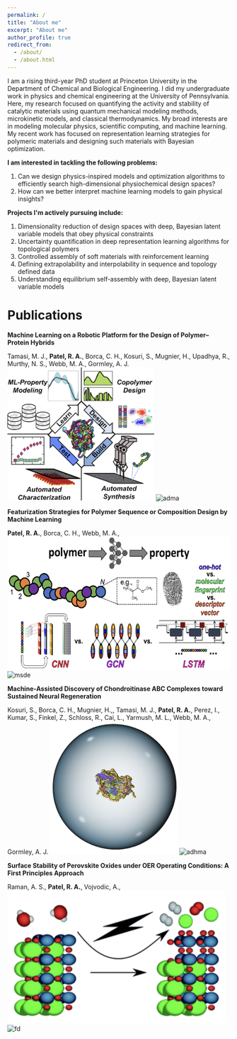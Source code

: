 ```yaml
---
permalink: /
title: "About me"
excerpt: "About me"
author_profile: true
redirect_from: 
  - /about/
  - /about.html
---
```

I am a rising third-year PhD student at Princeton University in the Department of Chemical and Biological Engineering. I did my undergraduate work in physics and chemical engineering at the University of Pennsylvania. Here, my research focused on quantifying the activity and stability of catalytic materials using quantum mechanical modeling methods, microkinetic models, and classical thermodynamics. My broad interests are in modeling molecular physics, scientific computing, and machine learning. My recent work has focused on representation learning strategies for polymeric materials and designing such materials with Bayesian optimization. 

**I am interested in tackling the following problems:**

1. Can we design physics-inspired models and optimization algorithms to efficiently search high-dimensional physiochemical design spaces?
2. How can we better interpret machine learning models to gain physical insights? 

**Projects I'm actively pursuing include:**

1. Dimensionality reduction of design spaces with deep, Bayesian latent variable models that obey physical constraints
2. Uncertainty quantification in deep representation learning algorithms for topological polymers
3. Controlled assembly of soft materials with reinforcement learning
4. Defining extrapolability and interpolability in sequence and topology defined data
5. Understanding equilibrium self-assembly with deep, Bayesian latent variable models 

Publications
======

**Machine Learning on a Robotic Platform for the Design of Polymer–Protein Hybrids**

Tamasi, M. J., **Patel, R. A.**, Borca, C. H., Kosuri, S., Mugnier, H., Upadhya, R., Murthy, N. S., Webb, M. A., Gormley, A. J.
<img src="/images/3_enzyme.png" height="300">
![adma](https://onlinelibrary.wiley.com/doi/10.1002/adma.202201809?af=R)

**Featurization Strategies for Polymer Sequence or Composition Design by Machine Learning**

**Patel, R. A.**, Borca, C. H., Webb, M. A., 
<img src="/images/Featurization.png" height="300">
![msde](https://pubs.rsc.org/en/content/articlelanding/2022/me/d1me00160d)

**Machine‐Assisted Discovery of Chondroitinase ABC Complexes toward Sustained Neural Regeneration**

Kosuri, S., Borca, C. H., Mugnier, H.,, Tamasi, M. J., **Patel, R. A.**, Perez, I., Kumar, S., Finkel, Z., Schloss, R., Cai, L., Yarmush, M. L., Webb, M. A., Gormley, A. J.
<img src="/images/chabc.png" height="300">
![adhma](https://onlinelibrary.wiley.com/doi/full/10.1002/adhm.202102101)

**Surface Stability of Perovskite Oxides under OER Operating Conditions: A First Principles Approach**

Raman, A. S., **Patel, R. A.**, Vojvodic, A., 
<img src="/images/faraday_discuss.png" height="300">
![fd](https://pubs.rsc.org/en/content/articlelanding/2021/FD/C9FD00146H)
